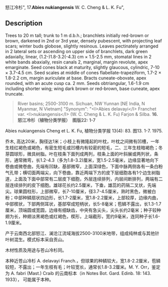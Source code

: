 怒江冷杉",
17.**Abies nukiangensis** W. C. Cheng & L. K. Fu",

## Description
Trees to 20 m tall; trunk to 1 m d.b.h.; branchlets initially red-brown or brown, darkened in 2nd or 3rd year, densely pubescent, with projecting leaf scars; winter buds globose, slightly resinous. Leaves pectinately arranged in 2 lateral sets or ascending on upper side of branchlets, dark green adaxially, linear, (1.2-)1.8-3.2(-4.3) cm ×  1.5-2.5 mm, stomatal lines in 2 white bands abaxially, resin canals 2, marginal, margin revolute, apex emarginate. Seed cones black at maturity, slightly glaucous, cylindric, 7-10 ×  3.7-4.5 cm. Seed scales at middle of cones flabellate-trapeziform, 1.7-2 ×  1.8-2.2 cm, margin auriculate at base. Bracts cuneate-obovate, apex rounded, with an acute cusp ca. 2 mm. Seeds obtriangular, 1.6-1.9 cm including shorter wing; wing dark brown or red-brown, base cuneate, apex truncate.

> River basins; 2500-3100 m. Sichuan, NW Yunnan [NE India, N Myanmar, N Vietnam]
  "Synonym": "&lt;I&gt;Abies delavayi&lt;/I&gt; Franchet var. &lt;I&gt;nukiangensis&lt;/I&gt; (W. C. Cheng &amp; L. K. Fu) Farjon &amp; Silba.
**16. 怒江冷杉（植物分类学报）　图版22: 1-7**

Abies nukiangensis Cheng et L. K. Fu, 植物分类学报 13(4): 83. 图13. 1-7. 1975.

乔木, 高达20米，胸径达1米；小枝上有微隆起的叶枕，叶枕之间微有凹槽，一年生枝红褐色或褐色，有密生短毛或凹槽内有较密的短毛，二、三年生枝暗褐色；冬芽圆球形，微具树脂。叶在枝条下面列成两列，枝条上面的叶斜展或两列状，条形，通常微弯，长1.2-4.3（多为1.8-3.2)厘米，宽1.5-2.5毫米，边缘显著地向下卷曲或微卷曲，先端有凹缺，基部微窄，上面深绿色，下面中脉两侧各有一条白粉气孔带；横切面两端尖，向下卷曲，靠近两端下方的皮下层细胞各有1个边生树脂道，上面及下面中部常有二层皮下细胞，外层连续排列，内层间断排列，两端有二层连续排列的皮下细胞。雄球花长约2.5厘米，下垂，雄蕊的药隔二叉状，先端尖。球果圆柱形，上部微窄，长7-10厘米，径3.7-4.5厘米，熟时黑色，微被白粉；中部种鳞扇状四边形，长1.7-2厘米，宽1.8-2.2厘米，上部较厚，边缘内曲，中部楔状，下部两侧耳状，基部窄成短柄状，长5-8毫米；苞鳞不露出，长1.3-1.7厘米，顶端圆或宽圆，边缘有细缺齿，中央有急尖头，尖头长约2毫米；种子较种翅为长，种翅淡黑褐色或红褐色，楔形，上端截形，宽约9毫米，连同种子长1.6-1.9厘米。

产于云南西北部怒江、澜沧江流域海拔2500-3100米地带，组成纯林或与其他针叶树混生。模式标本采自贡山。

木材性质及用途与苍山冷杉同。

本种近苍山冷杉 A. delavayi Franch.，但球果的种鳞较大，宽1.8-2.2厘米，苞鳞较短，不露出；一年生枝有毛；叶较宽长，通常长1.8-3.2厘米。M. Y. Orr，鉴定为 A. fabri (Mast.) Craib 的云南标本（in Notes Bot. Gard. Edinb. 18: 143. 1933）， 可能属于本种。
